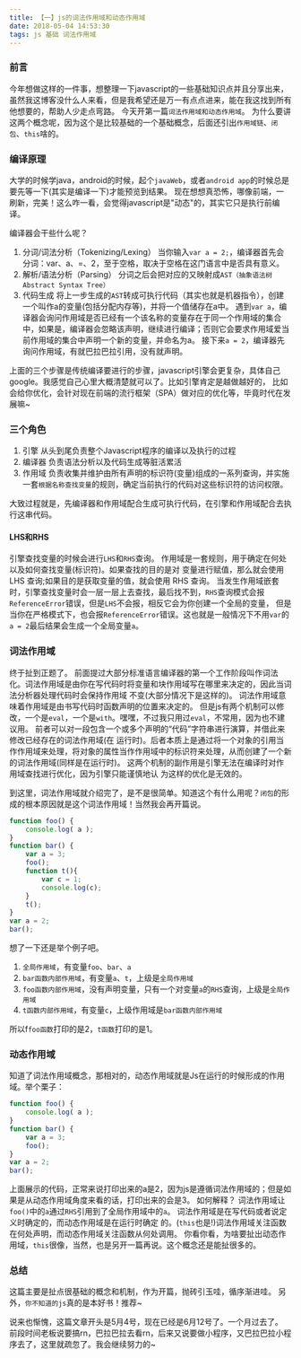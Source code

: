 ```yaml
---
title: 【一】js的词法作用域和动态作用域
date: 2018-05-04 14:53:30
tags: js 基础 词法作用域
---
```

### 前言
今年想做这样的一件事，想整理一下javascript的一些基础知识点并且分享出来，虽然我这博客没什么人来看，但是我希望还是万一有点点进来，能在我这找到所有他想要的，帮助人少走点弯路。
今天开第一篇`词法作用域和动态作用域`。
为什么要讲这两个概念呢，因为这个是比较基础的一个基础概念，后面还引出`作用域链`、`闭包`、`this`啥的。

### 编译原理
大学的时候学java，android的时候，起个`javaWeb`，或者`android app`的时候总是要先等一下(其实是编译一下)才能预览到结果。
现在想想真恐怖，哪像前端，一刷新，完美！这么咋一看，会觉得javascript是"动态"的，其实它只是执行前编译。

编译器会干些什么呢？
1. 分词/词法分析（Tokenizing/Lexing）
当你输入`var a = 2;`，编译器首先会分词：var、a、=、2，至于空格，取决于空格在这门语言中是否具有意义。
2. 解析/语法分析（Parsing）
分词之后会把对应的又映射成`AST（抽象语法树 Abstract Syntax Tree）`
3. 代码生成
将上一步生成的`AST`转成可执行代码（其实也就是机器指令），创建一个叫作a的变量(包括分配内存等)，并将一个值储存在a中。
遇到`var a`，编译器会询问作用域是否已经有一个该名称的变量存在于同一个作用域的集合中，如果是，编译器会忽略该声明，继续进行编译；否则它会要求作用域爱当前作用域的集合中声明一个新的变量，并命名为a。
接下来`a = 2`，编译器先询问作用域，有就巴拉巴拉引用，没有就声明。

上面的三个步骤是传统编译要进行的步骤，javascript引擎会更复杂，具体自己google。我感觉自己心里大概清楚就可以了。比如引擎肯定是越做越好的，
比如会给你优化，会针对现在前端的流行框架（SPA）做对应的优化等，毕竟时代在发展嘛~

### 三个角色
1. 引擎
从头到尾负责整个Javascript程序的编译以及执行的过程
2. 编译器
负责语法分析以及代码生成等脏活累活
3. 作用域
负责收集并维护由所有声明的标识符(变量)组成的一系列查询，并实施一套`根据名称查找变量`的规则，确定当前执行的代码对这些标识符的访问权限。

大致过程就是，先编译器和作用域配合生成可执行代码，在引擎和作用域配合去执行这串代码。

#### LHS和RHS
引擎查找变量的时候会进行`LHS`和`RHS`查询。
作用域是一套规则，用于确定在何处以及如何查找变量(标识符)。如果查找的目的是对
变量进行赋值，那么就会使用 LHS 查询;如果目的是获取变量的值，就会使用 RHS 查询。
当发生作用域嵌套时，引擎查找变量时会一层一层上去查找，最后找不到，`RHS`查询模式会报`ReferenceError`错误，但是`LHS`不会报，相反它会为你创建一个全局的变量，
但是当你在严格模式下，也会报`ReferenceError`错误。这也就是一般情况下不用`var`的`a = 2`最后结果会生成一个全局变量`a`。

### 词法作用域
终于扯到正题了。
前面提过大部分标准语言编译器的第一个工作阶段叫作词法化。词法作用域是由你在写代码时将变量和块作用域写在哪里来决定的，因此当词法分析器处理代码时会保持作用域 不变(大部分情况下是这样的)。
词法作用域意味着作用域是由书写代码时函数声明的位置来决定的。
但是js有两个机制可以修改，一个是`eval`，一个是`with`。嘿嘿，不过我只用过`eval`，不常用，因为也不建议用。
前者可以对一段包含一个或多个声明的“代码”字符串进行演算，并借此来修改已经存在的词法作用域(在 运行时)。后者本质上是通过将一个对象的引用当作作用域来处理，将对象的属性当作作用域中的标识符来处理，从而创建了一个新的词法作用域(同样是在运行时)。
这两个机制的副作用是引擎无法在编译时对作用域查找进行优化，因为引擎只能谨慎地认 为这样的优化是无效的。

到这里，词法作用域就介绍完了，是不是很简单。知道这个有什么用呢？`闭包`的形成的根本原因就是这个词法作用域！当然我会再开篇说。
```javaScript
function foo() {
    console.log( a );
}
function bar() {
    var a = 3;
    foo();
    function t(){
        var c = 1;
        console.log(c);
    }
    t();
}
var a = 2;
bar();
```

想了一下还是举个例子吧。

1. `全局作用域`，有变量`foo`、`bar`、`a`
2. `bar函数内部作用域`，有变量`a`、`t`，上级是`全局作用域`
3. `foo函数内部作用域`，没有声明变量，只有一个对变量`a`的`RHS`查询，上级是`全局作用域`
4. `t函数内部作用域`，有变量`c`，上级作用域是`bar函数内部作用域`

所以f`foo函数`打印的是2，`t函数`打印的是1。

### 动态作用域
知道了词法作用域概念，那相对的，动态作用域就是Js在运行的时候形成的作用域。举个栗子：
```javaScript
function foo() {
    console.log( a );
}
function bar() {
    var a = 3;
    foo();
}
var a = 2;
bar();
```
上面展示的代码，正常来说打印出来的a是2，因为js是遵循词法作用域的；但是如果是从动态作用域角度来看的话，打印出来的会是3。
如何解释？
词法作用域让`foo()`中的`a`通过`RHS`引用到了全局作用域中的`a`。
词法作用域是在写代码或者说定义时确定的，而动态作用域是在运行时确定 的。(`this`也是!)词法作用域关注函数在何处声明，而动态作用域关注函数从何处调用。
你看你看，为啥要扯出动态作用域，`this`很像，当然，也是另开一篇再说。这个概念还是能扯很多的。

### 总结
这篇主要是扯点很基础的概念和机制，作为开篇，抛砖引玉哇，循序渐进哇。
另外，`你不知道的js`真的是本好书！推荐~

说来也惭愧，这篇文章开头是5月4号，现在已经是6月12号了。一个月过去了。
前段时间老板说要搞rn，巴拉巴拉去看rn，后来又说要做小程序，又巴拉巴拉小程序去了，这里就疏忽了。我会继续努力的~

